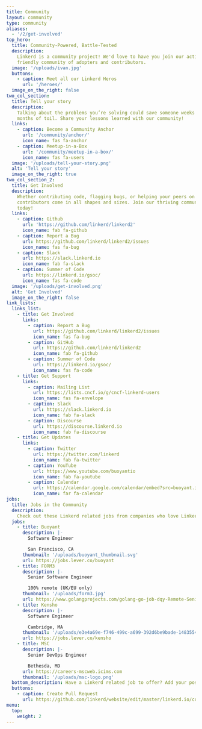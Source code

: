 ```yaml
---
title: Community
layout: community
type: community
aliases:
  - '/2/get-involved'
top_hero:
  title: Community-Powered, Battle-Tested
  description:
    Linkerd is a community project! We'd love to have you join our active and
    friendly community of adopters and contributors.
  image: '/uploads/ivan.jpg'
  buttons:
    - caption: Meet all our Linkerd Heros
      url: '/heroes/'
  image_on_the_right: false
two_col_section:
  title: Tell your story
  description:
    Talking about the problems you’re solving could save someone weeks or even
    months of toil. Share your lessons learned with our community!
  links:
    - caption: Become a Community Anchor
      url: '/community/anchor/'
      icon_name: fas fa-anchor
    - caption: Meetup-in-a-Box
      url: '/community/meetup-in-a-box/'
      icon_name: fas fa-users
  image: '/uploads/tell-your-story.png'
  alt: 'Tell your story'
  image_on_the_right: true
two_col_section_2:
  title: Get Involved
  description:
    Whether contributing code, flagging bugs, or helping your peers on Slack,
    contributors come in all shapes and sizes. Join our thriving community
    today!
  links:
    - caption: Github
      url: 'https://github.com/linkerd/linkerd2'
      icon_name: fab fa-github
    - caption: Report a Bug
      url: https://github.com/linkerd/linkerd2/issues
      icon_name: fas fa-bug
    - caption: Slack
      url: https://slack.linkerd.io
      icon_name: fab fa-slack
    - caption: Summer of Code
      url: https://linkerd.io/gsoc/
      icon_name: fas fa-code
  image: '/uploads/get-involved.png'
  alt: 'Get Involved'
  image_on_the_right: false
link_lists:
  links_list:
    - title: Get Involved
      links:
        - caption: Report a Bug
          url: https://github.com/linkerd/linkerd2/issues
          icon_name: fas fa-bug
        - caption: GitHub
          url: https://github.com/linkerd/linkerd2
          icon_name: fab fa-github
        - caption: Summer of Code
          url: https://linkerd.io/gsoc/
          icon_name: fas fa-code
    - title: Get Support
      links:
        - caption: Mailing List
          url: https://lists.cncf.io/g/cncf-linkerd-users
          icon_name: fas fa-envelope
        - caption: Slack
          url: https://slack.linkerd.io
          icon_name: fab fa-slack
        - caption: Discourse
          url: https://discourse.linkerd.io
          icon_name: fab fa-discourse
    - title: Get Updates
      links:
        - caption: Twitter
          url: https://twitter.com/linkerd
          icon_name: fab fa-twitter
        - caption: YouTube
          url: https://www.youtube.com/buoyantio
          icon_name: fab fa-youtube
        - caption: Calendar
          url: https://calendar.google.com/calendar/embed?src=buoyant.io_j28ik70vrl3418f4oldkdici7o%40group.calendar.google.com
          icon_name: far fa-calendar
jobs:
  title: Jobs in the Community
  description:
    Check out these Linkerd related jobs from companies who love Linkerd
  jobs:
    - title: Buoyant
      description: |-
        Software Engineer

        San Francisco, CA
      thumbnail: '/uploads/buoyant_thumbnail.svg'
      url: https://jobs.lever.co/buoyant
    - title: FORM3
      description: |-
        Senior Software Engineer

        100% remote (UK/EU only)
      thumbnail: '/uploads/form3.jpg'
      url: https://www.golangprojects.com/golang-go-job-dqy-Remote-Senior-Software-Engineer-100-remote-UK-EU-only-London-FORM3-remotework.html
    - title: Kensho
      description: |-
        Software Engineer

        Cambridge, MA
      thumbnail: '/uploads/e3e4a69e-f746-499c-a699-392d6be9bade-1483554467263.png'
      url: https://jobs.lever.co/kensho
    - title: MSC
      description: |-
        Senior DevOps Engineer

        Bethesda, MD
      url: https://careers-mscweb.icims.com
      thumbnail: '/uploads/msc-logo.png'
  bottom_description: Have a Linkerd related job to offer? Add your posting!
  buttons:
    - caption: Create Pull Request
      url: https://github.com/linkerd/website/edit/master/linkerd.io/content/community.md
menu:
  top:
    weight: 2
---
```

